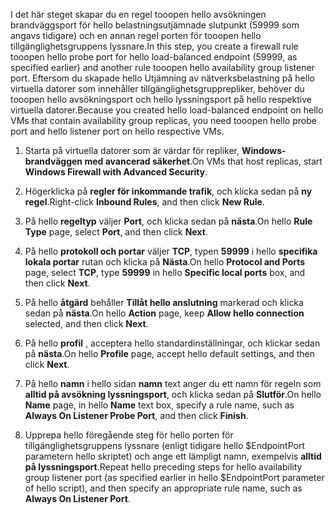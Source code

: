 <span data-ttu-id="176f4-101">I det här steget skapar du en regel tooopen hello avsökningen brandväggsport för hello belastningsutjämnade slutpunkt (59999 som angavs tidigare) och en annan regel porten för tooopen hello tillgänglighetsgruppens lyssnare.</span><span class="sxs-lookup"><span data-stu-id="176f4-101">In this step, you create a firewall rule tooopen hello probe port for hello load-balanced endpoint (59999, as specified earlier) and another rule tooopen hello availability group listener port.</span></span> <span data-ttu-id="176f4-102">Eftersom du skapade hello Utjämning av nätverksbelastning på hello virtuella datorer som innehåller tillgänglighetsgrupprepliker, behöver du tooopen hello avsökningsport och hello lyssningsport på hello respektive virtuella datorer.</span><span class="sxs-lookup"><span data-stu-id="176f4-102">Because you created hello load-balanced endpoint on hello VMs that contain availability group replicas, you need tooopen hello probe port and hello listener port on hello respective VMs.</span></span>

1. <span data-ttu-id="176f4-103">Starta på virtuella datorer som är värdar för repliker, **Windows-brandväggen med avancerad säkerhet**.</span><span class="sxs-lookup"><span data-stu-id="176f4-103">On VMs that host replicas, start **Windows Firewall with Advanced Security**.</span></span>

2. <span data-ttu-id="176f4-104">Högerklicka på **regler för inkommande trafik**, och klicka sedan på **ny regel**.</span><span class="sxs-lookup"><span data-stu-id="176f4-104">Right-click **Inbound Rules**, and then click **New Rule**.</span></span>

3. <span data-ttu-id="176f4-105">På hello **regeltyp** väljer **Port**, och klicka sedan på **nästa**.</span><span class="sxs-lookup"><span data-stu-id="176f4-105">On hello **Rule Type** page, select **Port**, and then click **Next**.</span></span>

4. <span data-ttu-id="176f4-106">På hello **protokoll och portar** väljer **TCP**, typen **59999** i hello **specifika lokala portar** rutan och klicka på **Nästa**.</span><span class="sxs-lookup"><span data-stu-id="176f4-106">On hello **Protocol and Ports** page, select **TCP**, type **59999** in hello **Specific local ports** box, and then click **Next**.</span></span>

5. <span data-ttu-id="176f4-107">På hello **åtgärd** behåller **Tillåt hello anslutning** markerad och klicka sedan på **nästa**.</span><span class="sxs-lookup"><span data-stu-id="176f4-107">On hello **Action** page, keep **Allow hello connection** selected, and then click **Next**.</span></span>

6. <span data-ttu-id="176f4-108">På hello **profil** , acceptera hello standardinställningar, och klickar sedan på **nästa**.</span><span class="sxs-lookup"><span data-stu-id="176f4-108">On hello **Profile** page, accept hello default settings, and then click **Next**.</span></span>

7. <span data-ttu-id="176f4-109">På hello **namn** i hello sidan **namn** text anger du ett namn för regeln som **alltid på avsökning lyssningsport**, och klicka sedan på **Slutför**.</span><span class="sxs-lookup"><span data-stu-id="176f4-109">On hello **Name** page, in hello **Name** text box, specify a rule name, such as **Always On Listener Probe Port**, and then click **Finish**.</span></span>

8. <span data-ttu-id="176f4-110">Upprepa hello föregående steg för hello porten för tillgänglighetsgruppens lyssnare (enligt tidigare hello $EndpointPort parametern hello skriptet) och ange ett lämpligt namn, exempelvis **alltid på lyssningsport**.</span><span class="sxs-lookup"><span data-stu-id="176f4-110">Repeat hello preceding steps for hello availability group listener port (as specified earlier in hello $EndpointPort parameter of hello script), and then specify an appropriate rule name, such as **Always On Listener Port**.</span></span>

